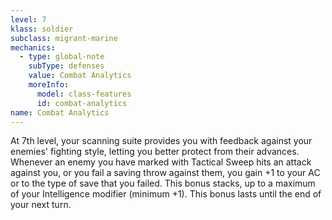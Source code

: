 ```yaml
---
level: 7
klass: soldier
subclass: migrant-marine
mechanics:
  - type: global-note
    subType: defenses
    value: Combat Analytics
    moreInfo:
      model: class-features
      id: combat-analytics
name: Combat Analytics
---
```

At 7th level, your scanning suite provides you with feedback against your enemies' fighting style, letting you better
protect from their advances. Whenever an enemy you have marked with Tactical Sweep hits an attack against you, or
you fail a saving throw against them, you gain +1 to your AC or to the type of save that you failed.
This bonus stacks, up to a maximum of your Intelligence modifier (minimum +1). This bonus lasts until the
end of your next turn.
